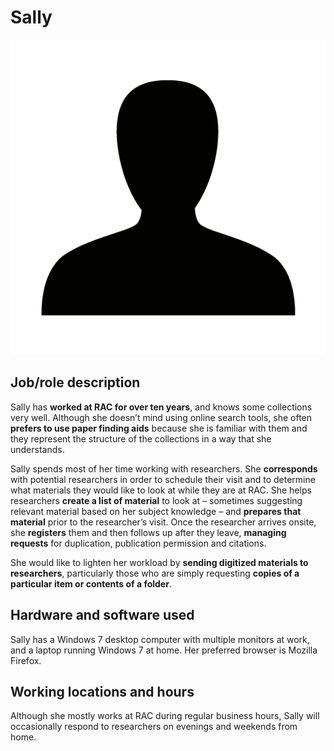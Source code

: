 # Sally

![headshot](img/user.png)

## Job/role description

Sally has **worked at RAC for over ten years**, and knows some
collections very well. Although she doesn’t mind using online search
tools, she often **prefers to use paper finding aids** because she is
familiar with them and they represent the structure of the collections
in a way that she understands.

Sally spends most of her time working with researchers. She
**corresponds** with potential researchers in order to schedule their
visit and to determine what materials they would like to look at while
they are at RAC. She helps researchers **create a list of material** to
look at – sometimes suggesting relevant material based on her subject
knowledge – and **prepares that material** prior to the researcher’s
visit. Once the researcher arrives onsite, she **registers** them and
then follows up after they leave, **managing requests** for duplication,
publication permission and citations.

She would like to lighten her workload by **sending digitized materials
to researchers**, particularly those who are simply requesting **copies
of a particular item or contents of a folder**.

## Hardware and software used

Sally has a Windows 7 desktop computer with multiple monitors at work,
and a laptop running Windows 7 at home. Her preferred browser is Mozilla
Firefox.

## Working locations and hours

Although she mostly works at RAC during regular business hours, Sally
will occasionally respond to researchers on evenings and weekends from
home.
